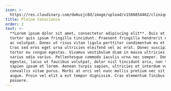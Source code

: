 ```yaml
---
icon: >-
  https://res.cloudinary.com/dw6uzjc8d/image/upload/v1586854462/clinique/ofuihea3qzoibi9oaecc.svg
title: Pleine Conscience
order: 2
text: >-
  **Lorem ipsum dolor sit amet, consectetur adipiscing elit**. Duis at
  tortor quis ipsum fringilla tincidunt. Praesent fringilla hendrerit nunc
  ac volutpat. Donec ut risus vitae ligula porttitor condimentum eu et quam.
  Cras sed eros eget urna ultricies eleifend vel ac erat. Donec suscipit
  tortor eu congue egestas. Vivamus vestibulum diam in massa ultricies, et
  varius odio varius. Pellentesque commodo iaculis urna nec semper. Donec
  egestas, lacus ut faucibus volutpat, dolor nisl tincidunt arcu, non tempus
  sapien ipsum et lorem. Aenean turpis sapien, ultricies et interdum vel,
  convallis vitae purus. Morbi at orci vel nunc mollis pretium nec sit amet
  augue. Proin vel elit a est tempor dignissim. Cras elementum finibus
  posuere.
---
```

